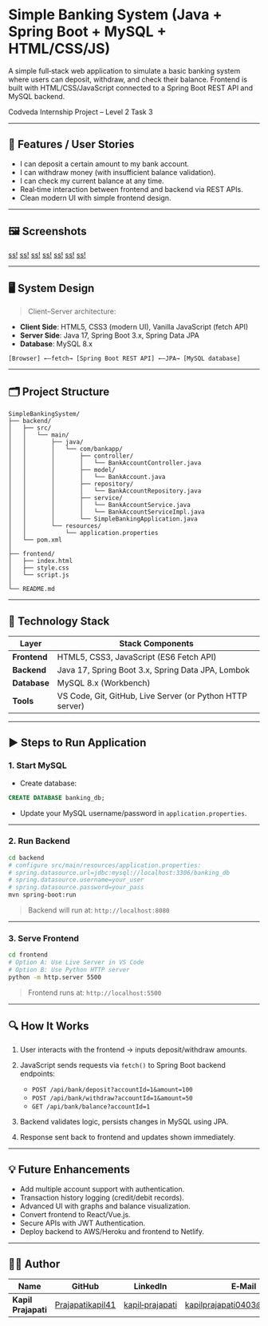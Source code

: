 # Simple Banking System (Java + Spring Boot + MySQL + HTML/CSS/JS)

A simple full‑stack web application to simulate a basic banking system where users can deposit, withdraw, and check their balance. Frontend is built with HTML/CSS/JavaScript connected to a Spring Boot REST API and MySQL backend.

Codveda Internship Project – Level 2 Task 3

---

## 🔧 Features / User Stories

* I can deposit a certain amount to my bank account.
* I can withdraw money (with insufficient balance validation).
* I can check my current balance at any time.
* Real‑time interaction between frontend and backend via REST APIs.
* Clean modern UI with simple frontend design.

---

## 🖼️ Screenshots

[ss!](https://github.com/Prajapatikapil41/simple-banking-system/blob/main/images/Screenshot%20(175).png)
[ss!](https://github.com/Prajapatikapil41/simple-banking-system/blob/main/images/Screenshot%20(176).png)
[ss!](https://github.com/Prajapatikapil41/simple-banking-system/blob/main/images/Screenshot%20(177).png)
[ss!](https://github.com/Prajapatikapil41/simple-banking-system/blob/main/images/Screenshot%20(178).png)
[ss!](https://github.com/Prajapatikapil41/simple-banking-system/blob/main/images/Screenshot%20(179).png)
[ss!](https://github.com/Prajapatikapil41/simple-banking-system/blob/main/images/Screenshot%20(180).png)
[ss!](https://github.com/Prajapatikapil41/simple-banking-system/blob/main/images/Screenshot%20(181).png)

---

## 🖥️ System Design

> Client–Server architecture:

* **Client Side**: HTML5, CSS3 (modern UI), Vanilla JavaScript (fetch API)
* **Server Side**: Java 17, Spring Boot 3.x, Spring Data JPA
* **Database**: MySQL 8.x

```text
[Browser] ←–fetch→ [Spring Boot REST API] ←–JPA→ [MySQL database]
```

---

## 🗂️ Project Structure

```
SimpleBankingSystem/
├── backend/
│   ├── src/
│   │   └── main/
│   │       ├── java/
│   │       │   └── com/bankapp/
│   │       │       ├── controller/
│   │       │       │   └── BankAccountController.java
│   │       │       ├── model/
│   │       │       │   └── BankAccount.java
│   │       │       ├── repository/
│   │       │       │   └── BankAccountRepository.java
│   │       │       ├── service/
│   │       │       │   └── BankAccountService.java
│   │       │       │   └── BankAccountServiceImpl.java
│   │       │       └── SimpleBankingApplication.java
│   │       └── resources/
│   │           └── application.properties
│   └── pom.xml
│
├── frontend/
│   ├── index.html
│   ├── style.css
│   └── script.js
│
└── README.md
```

---

## 🧰 Technology Stack

| Layer        | Stack Components                                          |
| ------------ | --------------------------------------------------------- |
| **Frontend** | HTML5, CSS3, JavaScript (ES6 Fetch API)                   |
| **Backend**  | Java 17, Spring Boot 3.x, Spring Data JPA, Lombok         |
| **Database** | MySQL 8.x (Workbench)                                     |
| **Tools**    | VS Code, Git, GitHub, Live Server (or Python HTTP server) |

---

## ▶️ Steps to Run Application

### 1. Start MySQL

* Create database:

```sql
CREATE DATABASE banking_db;
```

* Update your MySQL username/password in `application.properties`.

---

### 2. Run Backend

```bash
cd backend
# configure src/main/resources/application.properties:
# spring.datasource.url=jdbc:mysql://localhost:3306/banking_db
# spring.datasource.username=your_user
# spring.datasource.password=your_pass
mvn spring-boot:run
```

> Backend will run at: `http://localhost:8080`

---

### 3. Serve Frontend

```bash
cd frontend
# Option A: Use Live Server in VS Code
# Option B: Use Python HTTP server
python -m http.server 5500
```

> Frontend runs at: `http://localhost:5500`

---

## 🔍 How It Works

1. User interacts with the frontend → inputs deposit/withdraw amounts.
2. JavaScript sends requests via `fetch()` to Spring Boot backend endpoints:

   * `POST /api/bank/deposit?accountId=1&amount=100`
   * `POST /api/bank/withdraw?accountId=1&amount=50`
   * `GET /api/bank/balance?accountId=1`
3. Backend validates logic, persists changes in MySQL using JPA.
4. Response sent back to frontend and updates shown immediately.

---

## 💡 Future Enhancements

* Add multiple account support with authentication.
* Transaction history logging (credit/debit records).
* Advanced UI with graphs and balance visualization.
* Convert frontend to React/Vue.js.
* Secure APIs with JWT Authentication.
* Deploy backend to AWS/Heroku and frontend to Netlify.

---

## 👨‍💻 Author

| Name                | GitHub                                                  | LinkedIn                                                                  | E‑Mail                                                              |
| ------------------- | ------------------------------------------------------- | ------------------------------------------------------------------------- | ------------------------------------------------------------------- |
| **Kapil Prajapati** | [Prajapatikapil41](https://github.com/Prajapatikapil41) | [kapil‑prajapati](https://www.linkedin.com/in/kapil-prajapati-7ba4b51b7/) | [kapilprajapati0403@gmail.com](mailto:kapilprajapati0403@gmail.com) |


